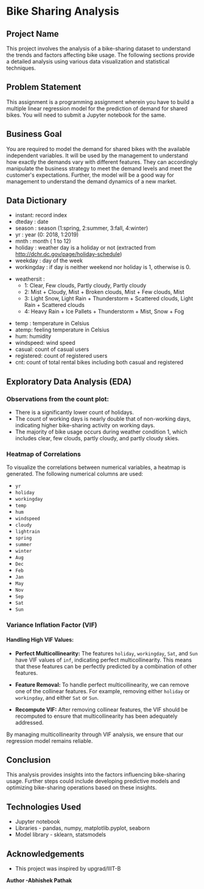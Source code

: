 # Bike Sharing Analysis

## Project Name
This project involves the analysis of a bike-sharing dataset to understand the trends and factors affecting bike usage. The following sections provide a detailed analysis using various data visualization and statistical techniques.

## Problem Statement
This assignment is a programming assignment wherein you have to build a multiple linear regression model for the prediction of demand for shared bikes. You will need to submit a Jupyter notebook for the same. 
## Business Goal
You are required to model the demand for shared bikes with the available independent variables. It will be used by the management to understand how exactly the demands vary with different features. They can accordingly manipulate the business strategy to meet the demand levels and meet the customer's expectations. Further, the model will be a good way for management to understand the demand dynamics of a new market. 

## Data Dictionary
- instant: record index
- dteday : date
- season : season (1:spring, 2:summer, 3:fall, 4:winter)
- yr : year (0: 2018, 1:2019)
- mnth : month ( 1 to 12)
- holiday : weather day is a holiday or not (extracted from http://dchr.dc.gov/page/holiday-schedule)
- weekday : day of the week
- workingday : if day is neither weekend nor holiday is 1, otherwise is 0.
+ weathersit : 
    - 1: Clear, Few clouds, Partly cloudy, Partly cloudy
    - 2: Mist + Cloudy, Mist + Broken clouds, Mist + Few clouds, Mist
    - 3: Light Snow, Light Rain + Thunderstorm + Scattered clouds, Light Rain + Scattered clouds
    - 4: Heavy Rain + Ice Pallets + Thunderstorm + Mist, Snow + Fog
- temp : temperature in Celsius
- atemp: feeling temperature in Celsius
- hum: humidity
- windspeed: wind speed
- casual: count of casual users
- registered: count of registered users
- cnt: count of total rental bikes including both casual and registered

## Exploratory Data Analysis (EDA)

### Observations from the count plot:

- There is a significantly lower count of holidays.
- The count of working days is nearly double that of non-working days, indicating higher bike-sharing activity on working days.
- The majority of bike usage occurs during weather condition 1, which includes clear, few clouds, partly cloudy, and partly cloudy skies.

### Heatmap of Correlations

To visualize the correlations between numerical variables, a heatmap is generated. The following numerical columns are used:

- `yr`
- `holiday`
- `workingday`
- `temp`
- `hum`
- `windspeed`
- `cloudy`
- `lightrain`
- `spring`
- `summer`
- `winter`
- `Aug`
- `Dec`
- `Feb`
- `Jan`
- `May`
- `Nov`
- `Sep`
- `Sat`
- `Sun`

### Variance Inflation Factor (VIF)

#### Handling High VIF Values:

- **Perfect Multicollinearity:** The features `holiday`, `workingday`, `Sat`, and `Sun` have VIF values of `inf`, indicating perfect multicollinearity. This means that these features can be perfectly predicted by a combination of other features.
  
- **Feature Removal:** To handle perfect multicollinearity, we can remove one of the collinear features. For example, removing either `holiday` or `workingday`, and either `Sat` or `Sun`.

- **Recompute VIF:** After removing collinear features, the VIF should be recomputed to ensure that multicollinearity has been adequately addressed.

By managing multicollinearity through VIF analysis, we ensure that our regression model remains reliable.

## Conclusion

This analysis provides insights into the factors influencing bike-sharing usage. Further steps could include developing predictive models and optimizing bike-sharing operations based on these insights.

## Technologies Used
- Jupyter notebook
- Libraries - pandas, numpy, matplotlib.pyplot, seaborn
- Model library - sklearn, statsmodels 

<!-- As the libraries versions keep on changing, it is recommended to mention the version of library used in this project -->

## Acknowledgements
- This project was inspired by upgrad/IIIT-B

**Author -Abhishek Pathak**
